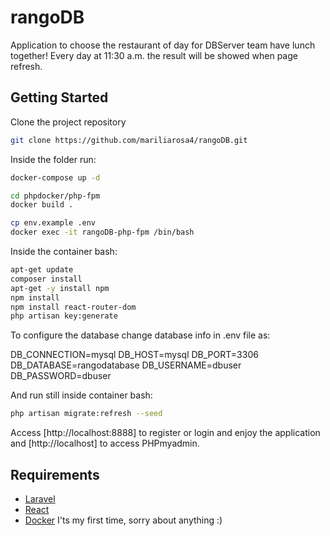 # rangoDB
Application to choose the restaurant of day for DBServer team have lunch together!
Every day at 11:30 a.m. the result will be showed when page refresh.

## Getting Started

Clone the project repository 

```bash
git clone https://github.com/mariliarosa4/rangoDB.git
```

Inside the folder run: 

```bash
docker-compose up -d
```

```bash
cd phpdocker/php-fpm
docker build .
```

```bash
cp env.example .env
docker exec -it rangoDB-php-fpm /bin/bash
```
Inside the container bash:

```bash
apt-get update
composer install
apt-get -y install npm
npm install
npm install react-router-dom
php artisan key:generate
```
To configure the database change database info in .env file as:

DB_CONNECTION=mysql
DB_HOST=mysql
DB_PORT=3306
DB_DATABASE=rangodatabase
DB_USERNAME=dbuser
DB_PASSWORD=dbuser

And run still inside container bash:

```bash
php artisan migrate:refresh --seed

```

Access  [http://localhost:8888] to register or login and enjoy the application and [http://localhost] to access PHPmyadmin. 

## Requirements

* [Laravel](https://laravel.com) 
* [React](https://reactjs.org) 
* [Docker](https://www.docker.com/) I'ts my first time, sorry about anything :)
